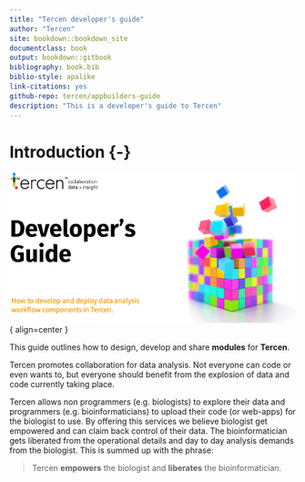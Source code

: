 ```yaml
---
title: "Tercen developer's guide"
author: "Tercen"
site: bookdown::bookdown_site
documentclass: book
output: bookdown::gitbook
bibliography: book.bib
biblio-style: apalike
link-citations: yes
github-repo: tercen/appbuilders-guide
description: "This is a developer's guide to Tercen"
---
```


# Introduction {-}

![Tercen](./images/cover.png){ align=center }

This guide outlines how to design, develop and share __modules__ for __Tercen__.

Tercen  promotes collaboration for data analysis. Not everyone can code or even 
wants to,  but everyone should benefit from the explosion of data and code 
currently taking place.

Tercen allows non programmers (e.g. biologists) to explore their data and 
programmers (e.g. bioinformaticians) to upload their code (or web-apps) 
for the biologist to use. By offering this services we believe biologist get 
empowered and can claim back control of their data. The bioinformatician gets 
liberated from the operational details and  day to day analysis demands from 
the biologist. This is summed up with the phrase:

> Tercen __empowers__ the biologist and __liberates__ the bioinformatician.

